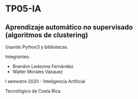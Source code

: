# TP05-IA
## Aprendizaje automático no supervisado (algoritmos de clustering)

Usando Python3 y bibliotecas.

Integrantes:
 * Brandon Ledezma Fernández
 * Walter Morales Vásquez

I semestre 2020 - Inteligencia Artificial

Tecnológico de Costa Rica
